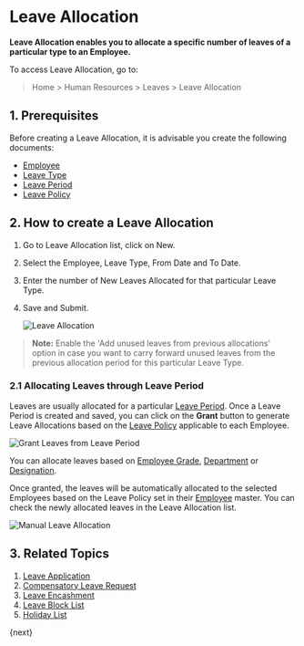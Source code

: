 # Leave Allocation

**Leave Allocation enables you to allocate a specific number of leaves of a particular type to an Employee.**

To access Leave Allocation, go to:

> Home > Human Resources > Leaves > Leave Allocation



## 1. Prerequisites

Before creating a Leave Allocation, it is advisable you create the following documents:

* [Employee](/docs/v12/user/manual/en/human-resources/employee)
* [Leave Type](/docs/v12/user/manual/en/human-resources/leave-type)
* [Leave Period](/docs/v12/user/manual/en/human-resources/leave-period)
* [Leave Policy](/docs/v12/user/manual/en/human-resources/leave-policy)

## 2. How to create a Leave Allocation

1. Go to Leave Allocation list, click on New.
1. Select the Employee, Leave Type, From Date and To Date.
1. Enter the number of New Leaves Allocated for that particular Leave Type.
1. Save and Submit.

    <img class="screenshot" alt="Leave Allocation"
    src="{{docs_base_url}}/v12/assets/img/human-resources/leave-allocation.png">

> **Note:** Enable the 'Add unused leaves from previous allocations' option in case you want to carry forward unused leaves from the previous allocation period for this particular Leave Type.

### 2.1 Allocating Leaves through Leave Period

 Leaves are usually allocated for a particular [Leave Period](/docs/v12/user/manual/en/human-resources/leave-period). Once a Leave Period is created and saved, you can click on the **Grant** button to generate Leave Allocations based on the [Leave Policy](/docs/v12/user/manual/en/human-resources/leave-policy) applicable to each Employee.

 <img class="screenshot" alt="Grant Leaves from Leave Period"
    src="{{docs_base_url}}/v12/assets/img/human-resources/grant-button.png">

 You can allocate leaves based on [Employee Grade](/docs/v12/user/manual/en/human-resources/employee-grade), [Department](/docs/v12/user/manual/en/human-resources/department) or [Designation](/docs/v12/user/manual/en/human-resources/designation).

Once granted, the leaves will be automatically allocated to the selected Employees based on the Leave Policy set in their [Employee](/docs/v12/user/manual/en/human-resources/employee) master. You can check the newly allocated leaves in the Leave Allocation list.

<img class="screenshot" alt="Manual Leave Allocation"
    src="{{docs_base_url}}/v12/assets/img/human-resources/leave-allocation2.png">


## 3. Related Topics

1. [Leave Application](/docs/v12/user/manual/en/human-resources/leave-application)
1. [Compensatory Leave Request](/docs/v12/user/manual/en/human-resources/compensatory-leave-request)
1. [Leave Encashment](/docs/v12/user/manual/en/human-resources/leave-encashment)
1. [Leave Block List](/docs/v12/user/manual/en/human-resources/leave-block-list)
1. [Holiday List](/docs/v12/user/manual/en/human-resources/holiday-list)

{next}
